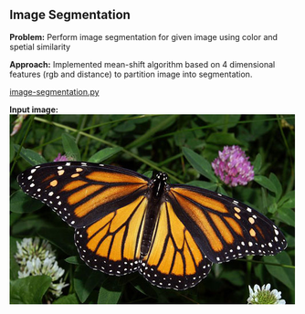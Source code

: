
##  Image Segmentation 
**Problem:** Perform image segmentation for given image using color and spetial similarity

**Approach:** Implemented mean-shift algorithm based on 4 dimensional features (rgb and distance) to partition image into segmentation.

[image-segmentation.py](image-segmentation.py)

**Input image:**
![Butterfly.jpg](Butterfly.jpg)

